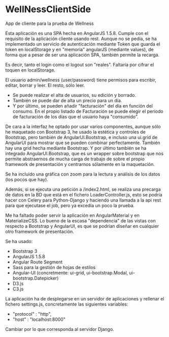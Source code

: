 # WellNessClientSide
App de cliente para la prueba de Wellness

Esta aplicación es una SPA hecha en AngularJS 1.5.8. Cumple con el requisito de la aplicación cliente usando rest. Aunque no se pedía, se ha implementado un servicio de autenticación mediante Token que guarda el token en localStorage y en "memoria" angularJS (mediante values), de forma que a pesar de ser una aplicación SPA, también permite la recarga.

Es decir, tanto el login como el logout son "reales". Faltaría por cifrar el toquen en localStorage.

El usuario admin/wellness (user/password) tiene permisos para escribir, editar, borrar y leer. El resto, sólo leer.

* Se puede realizar el alta de usuarios, su edición y borrado.
* También se puede dar de alta un precio para un día.
* Y por último, se pueden añadir "facturación" del día en función del consumo. En el propio listado de Facturación se puede elegir el periodo de facturación de los días que el usuario haya "consumido".

De cara a la interfaz he optado por usar varios componentes, aunque sólo he maquetado con Bootstrap 3, he usado la estética y controles de Bootstrap, pero también de AngularUI.Bootstrap, e incluso una ui.grid de AngularUI para mostrar que se pueden combinar perfectamente. También hay una grid hecha mediante Bootstrap. Y por último también se ha integrado AngularUI.Bootstrap, que es un wrapper sobre bootstrap que nos permite abstraernos de mucha carga de trabajo de sobre el propio framework de presentación y centrarnos sólamente en la maquetación.

Se ha incluido una gráfica con zoom para la lectura y análisis de los datos (los pocos que hay).

Además, si se ejecuta una petición a /index2.html, se realiza una precarga de datos en la BD que está en el fichero LoaderController.js, esto se podría hacer con Celery para Python-Django y haciendo una llamada a la api rest para que ejecutase el job, pero ya excedía un poco la prueba.

Me ha faltado poder servir la aplicación en AngularMaterial y en MaterializeCSS. Lo bueno de la escasa "dependencia" de las vistas con respecto a Bootstrap y AngularUI, es que se podrían diseñar en cualquier otro framework de presentación.

Se ha usado:
  * Bootstrap 3
  * AngularJS 1.5.8
  * Angular Route Segment
  * Sass para la gestión de hojas de estilos
  * Angular-UI (concretmente: ui-grid, ui-bootstrap.Modal, ui-bootstrap.Datepicker)
  * D3.js
  * C3.js
  
La aplicación ha de desplegarse en un servidor de aplicaciones y rellenar el fichero settings.js, concretamente las siguientes variables:
  * "protocol" : "http",
  * "host" : "localhost:8000"

Cambiar por lo que corresponda al servidor Django.  

